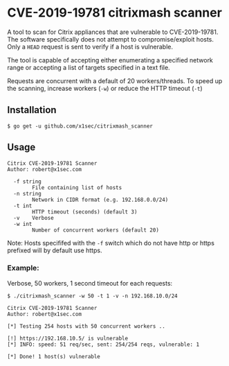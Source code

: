 # CVE-2019-19781 citrixmash scanner

A tool to scan for Citrix appliances that are vulnerable to CVE-2019-19781.
The software specifically does not attempt to compromise/exploit hosts. Only a `HEAD` request is sent to verify if a host is vulnerable. 

The tool is capable of accepting either enumerating a specified network range or accepting a list of targets specified in a text file.

Requests are concurrent with a default of 20 workers/threads. To speed up the scanning, increase workers (`-w`) or reduce the HTTP timeout (`-t`)

## Installation 
```
$ go get -u github.com/x1sec/citrixmash_scanner
```

## Usage
```
Citrix CVE-2019-19781 Scanner
Author: robert@x1sec.com

  -f string
    	File containing list of hosts
  -n string
    	Network in CIDR format (e.g. 192.168.0.0/24)
  -t int
    	HTTP timeout (seconds) (default 3)
  -v	Verbose
  -w int
    	Number of concurrent workers (default 20)
```
Note: Hosts specififed with the `-f` switch which do not have http or https prefixed will by default use https.

### Example:
Verbose, 50 workers, 1 second timeout for each requests:
```
$ ./citrixmash_scanner -w 50 -t 1 -v -n 192.168.10.0/24 

Citrix CVE-2019-19781 Scanner
Author: robert@x1sec.com

[*] Testing 254 hosts with 50 concurrent workers ..

[!] https://192.168.10.5/ is vulnerable
[*] INFO: speed: 51 req/sec, sent: 254/254 reqs, vulnerable: 1 

[*] Done! 1 host(s) vulnerable
```
